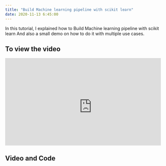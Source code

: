 ```yaml
---
title: "Build Machine learning pipeline with scikit learn"
date: 2020-11-13 6:45:00
---
```


In this tutorial, I explained how to Build Machine learning pipeline with scikit learn And also a small demo on how to do it with multiple use cases. 

## To view the video

<div style="position: relative; padding-bottom: 56.25%; height: 0; overflow: hidden;">
  <iframe width="560" height="315" src="https://www.youtube.com/embed/FeKyXGkubq8" title="YouTube video player" frameborder="0" allow="accelerometer; autoplay; clipboard-write; encrypted-media; gyroscope; picture-in-picture" allowfullscreen></iframe>
</div>

## Video and Code

<a href="https://www.youtube.com/watch?v=FeKyXGkubq8&ab_channel=LearnMachineLearning"  class="btn btn-info" role="button" target="_blank"> <i class="fa fa-youtube fa-2x" aria-hidden="true"></i></a>
